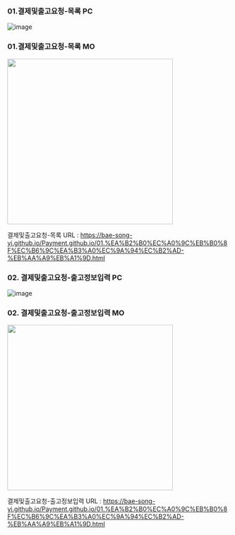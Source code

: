 ### 01.결제및출고요청-목록 PC
![image](https://github.com/user-attachments/assets/a527ce8b-d336-4924-a6c4-df2e8d5b8250)

### 01.결제및출고요청-목록 MO
<img src="https://github.com/user-attachments/assets/ea639a78-b762-47b0-b765-861cc5945b90" width="375"/>

결제및출고요청-목록 URL : https://bae-song-yi.github.io/Payment.github.io/01.%EA%B2%B0%EC%A0%9C%EB%B0%8F%EC%B6%9C%EA%B3%A0%EC%9A%94%EC%B2%AD-%EB%AA%A9%EB%A1%9D.html 

### 02. 결제및출고요청-출고정보입력 PC
![image](https://github.com/user-attachments/assets/12a33c06-db02-443a-8bf9-e07c304c7f06)

### 02. 결제및출고요청-출고정보입력 MO
<img src="https://github.com/user-attachments/assets/81039029-b47e-45f1-bbbb-c68ebae242ed" width="375"/>

결제및출고요청-출고정보입력 URL : https://bae-song-yi.github.io/Payment.github.io/01.%EA%B2%B0%EC%A0%9C%EB%B0%8F%EC%B6%9C%EA%B3%A0%EC%9A%94%EC%B2%AD-%EB%AA%A9%EB%A1%9D.html
